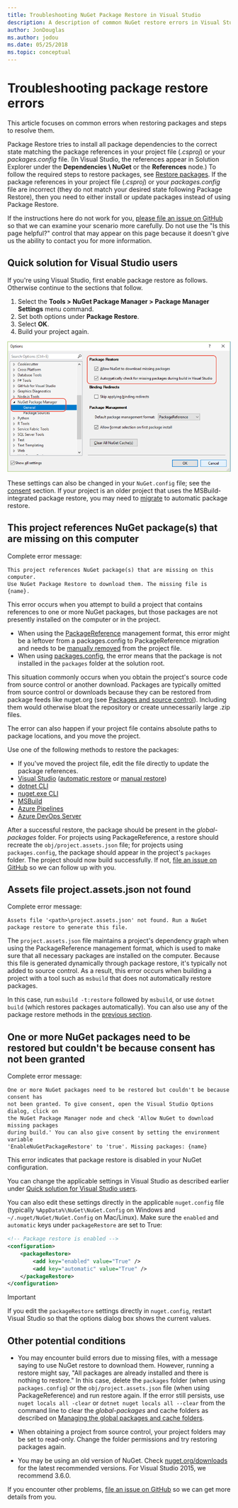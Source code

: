 ```yaml
---
title: Troubleshooting NuGet Package Restore in Visual Studio
description: A description of common NuGet restore errors in Visual Studio and how to troubleshoot them.
author: JonDouglas
ms.author: jodou
ms.date: 05/25/2018
ms.topic: conceptual
---
```


# Troubleshooting package restore errors

This article focuses on common errors when restoring packages and steps to resolve them. 

Package Restore tries to install all package dependencies to the correct state matching the package references in your project file (*.csproj*) or your *packages.config* file. (In Visual Studio, the references appear in Solution Explorer under the **Dependencies \ NuGet** or the **References** node.) To follow the required steps to restore packages, see [Restore packages](../consume-packages/package-restore.md#restore-packages). If the package references in your project file (*.csproj*) or your *packages.config* file are incorrect (they do not match your desired state following Package Restore), then you need to either install or update packages instead of using Package Restore.

If the instructions here do not work for you, [please file an issue on GitHub](https://github.com/NuGet/docs.microsoft.com-nuget/issues) so that we can examine your scenario more carefully. Do not use the "Is this page helpful?" control that may appear on this page because it doesn't give us the ability to contact you for more information.

## Quick solution for Visual Studio users

If you're using Visual Studio, first enable package restore as follows. Otherwise continue to the sections that follow.

1. Select the **Tools > NuGet Package Manager > Package Manager Settings** menu command.
1. Set both options under **Package Restore**.
1. Select **OK**.
1. Build your project again.

![Enable NuGet package restore in Tool/Options](../consume-packages/media/restore-01-autorestoreoptions.png)

These settings can also be changed in your `NuGet.config` file; see the [consent](#consent) section. If your project is an older project that uses the MSBuild-integrated package restore, you may need to [migrate](package-restore.md#migrate-to-automatic-package-restore-visual-studio) to automatic package restore.

<a name="missing"></a>

## This project references NuGet package(s) that are missing on this computer

Complete error message:

```output
This project references NuGet package(s) that are missing on this computer.
Use NuGet Package Restore to download them. The missing file is {name}.
```

This error occurs when you attempt to build a project that contains references to one or more NuGet packages, but those packages are not presently installed on the computer or in the project.

- When using the [PackageReference](package-references-in-project-files.md) management format, this error might be a leftover from a packages.config to PackageReference migration and needs to be [manually removed](../resources/NuGet-FAQ.md#working-with-packages) from the project file.
- When using [packages.config](../reference/packages-config.md), the error means that the package is not installed in the `packages` folder at the solution root.

This situation commonly occurs when you obtain the project's source code from source control or another download. Packages are typically omitted from source control or downloads because they can be restored from package feeds like nuget.org (see [Packages and source control](Packages-and-Source-Control.md)). Including them would otherwise bloat the repository or create unnecessarily large .zip files.

The error can also happen if your project file contains absolute paths to package locations, and you move the project.

Use one of the following methods to restore the packages:

- If you've moved the project file, edit the file directly to update the package references.
- [Visual Studio](package-restore.md#restore-using-visual-studio) ([automatic restore](package-restore.md#restore-packages-automatically-using-visual-studio) or [manual restore](package-restore.md#restore-packages-manually-using-visual-studio))
- [dotnet CLI](package-restore.md#restore-using-the-dotnet-cli)
- [nuget.exe CLI](package-restore.md#restore-using-the-nugetexe-cli)
- [MSBuild](package-restore.md#restore-using-msbuild)
- [Azure Pipelines](package-restore.md#restore-using-azure-pipelines)
- [Azure DevOps Server](package-restore.md#restore-using-azure-devops-server)

After a successful restore, the package should be present in the *global-packages* folder. For projects using PackageReference, a restore should recreate the `obj/project.assets.json` file; for projects using `packages.config`, the package should appear in the project's `packages` folder. The project should now build successfully. If not, [file an issue on GitHub](https://github.com/NuGet/docs.microsoft.com-nuget/issues) so we can follow up with you.

<a name="assets"></a>

## Assets file project.assets.json not found

Complete error message:

```output
Assets file '<path>\project.assets.json' not found. Run a NuGet package restore to generate this file.
```

The `project.assets.json` file maintains a project's dependency graph when using the PackageReference management format, which is used to make sure that all necessary packages are installed on the computer. Because this file is generated dynamically through package restore, it's typically not added to source control. As a result, this error occurs when building a project with a tool such as `msbuild` that does not automatically restore packages.

In this case, run `msbuild -t:restore` followed by `msbuild`, or use `dotnet build` (which restores packages automatically). You can also use any of the package restore methods in the [previous section](#missing).

<a name="consent"></a>

## One or more NuGet packages need to be restored but couldn't be because consent has not been granted

Complete error message:

```output
One or more NuGet packages need to be restored but couldn't be because consent has
not been granted. To give consent, open the Visual Studio Options dialog, click on
the NuGet Package Manager node and check 'Allow NuGet to download missing packages
during build.' You can also give consent by setting the environment variable
'EnableNuGetPackageRestore' to 'true'. Missing packages: {name}
```

This error indicates that package restore is disabled in your NuGet configuration.

You can change the applicable settings in Visual Studio as described earlier under [Quick solution for Visual Studio users](#quick-solution-for-visual-studio-users).

You can also edit these settings directly in the applicable `nuget.config` file (typically `%AppData%\NuGet\NuGet.Config` on Windows and `~/.nuget/NuGet/NuGet.Config` on Mac/Linux). Make sure the `enabled` and `automatic` keys under `packageRestore` are set to True:

```xml
<!-- Package restore is enabled -->
<configuration>
    <packageRestore>
        <add key="enabled" value="True" />
        <add key="automatic" value="True" />
    </packageRestore>
</configuration>
```

> [!Important]
> If you edit the `packageRestore` settings directly in `nuget.config`, restart Visual Studio so that the options dialog box shows the current values.

## Other potential conditions

- You may encounter build errors due to missing files, with a message saying to use NuGet restore to download them. However, running a restore might say, "All packages are already installed and there is nothing to restore." In this case, delete the `packages` folder (when using `packages.config`) or the `obj/project.assets.json` file (when using PackageReference) and run restore again. If the error still persists, use `nuget locals all -clear` or `dotnet nuget locals all --clear` from the command line to clear the *global-packages* and cache folders as described on [Managing the global packages and cache folders](managing-the-global-packages-and-cache-folders.md).

- When obtaining a project from source control, your project folders may be set to read-only. Change the folder permissions and try restoring packages again.

- You may be using an old version of NuGet. Check [nuget.org/downloads](https://www.nuget.org/downloads) for the latest recommended versions. For Visual Studio 2015, we recommend 3.6.0.

If you encounter other problems, [file an issue on GitHub](https://github.com/NuGet/docs.microsoft.com-nuget/issues) so we can get more details from you.
